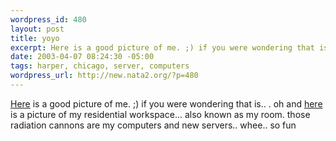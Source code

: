 ```yaml
--- 
wordpress_id: 480
layout: post
title: yoyo
excerpt: Here is a good picture of me. ;) if you were wondering that is.. . oh and here is a picture of my residential workspace... also known as my room. those radiation cannons are my computers and new servers.. whee.. so fun
date: 2003-04-07 08:24:30 -05:00
tags: harper, chicago, server, computers
wordpress_url: http://new.nata2.org/?p=480
---
```

<a href="http://nata2.info/?path=pictures%2Fharper%2Fme&img=Chicago%20019.jpg">Here</a> is a good picture of me. ;) if you were wondering that is.. . oh and <a href="http://nata2.info/?path=pictures%2FIncoming&img=computers%20004.jpg">here</a> is a picture of my residential workspace... also known as my room. those radiation cannons are my computers and new servers.. whee.. so fun
